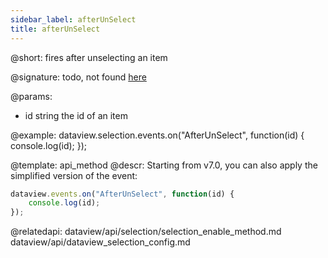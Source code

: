 ```yaml
---
sidebar_label: afterUnSelect
title: afterUnSelect
---          
```


@short: fires after unselecting an item

@signature: todo, not found [here](https://cdn.dhtmlx.com/suite/pro/edge/types/ts-list/sources/types.d.ts)

@params:
- id    string  the id of an item

@example:
dataview.selection.events.on("AfterUnSelect", function(id) {
    console.log(id);
});

@template: api_method
@descr:
Starting from v7.0, you can also apply the simplified version of the event:

~~~js
dataview.events.on("AfterUnSelect", function(id) {
    console.log(id);
});
~~~

@relatedapi: 
dataview/api/selection/selection_enable_method.md
dataview/api/dataview_selection_config.md

